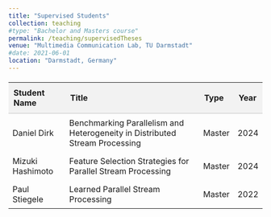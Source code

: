 ```yaml
---
title: "Supervised Students"
collection: teaching
#type: "Bachelor and Masters course"
permalink: /teaching/supervisedTheses
venue: "Multimedia Communication Lab, TU Darmstadt"
#date: 2021-06-01
location: "Darmstadt, Germany"
---
```


<table style="width:100%; border-collapse: collapse; margin-top:20px;">
<thead style="background-color: #f2f2f2;">
<tr>
  <th style="padding:10px; text-align:left; border-bottom: 2px solid #ddd;">Student Name</th>
  <th style="padding:10px; text-align:left; border-bottom: 2px solid #ddd;">Title</th>
  <th style="padding:10px; text-align:left; border-bottom: 2px solid #ddd;">Type</th>
  <th style="padding:10px; text-align:left; border-bottom: 2px solid #ddd;">Year</th>
</tr>
</thead>
<tbody>
<tr>
  <td style="padding:8px;">Daniel Dirk</td>
  <td style="padding:8px;">Benchmarking Parallelism and Heterogeneity in Distributed Stream Processing</td>
  <td style="padding:8px;">Master</td>
  <td style="padding:8px;">2024</td>
</tr>
<tr>
  <td style="padding:8px;">Mizuki Hashimoto</td>
  <td style="padding:8px;">Feature Selection Strategies for Parallel Stream Processing</td>
  <td style="padding:8px;">Master</td>
  <td style="padding:8px;">2024</td>
</tr>
<tr>
  <td style="padding:8px;">Paul Stiegele</td>
  <td style="padding:8px;">Learned Parallel Stream Processing</td>
  <td style="padding:8px;">Master</td>
  <td style="padding:8px;">2022</td>
</tr>
</tbody>
</table>
